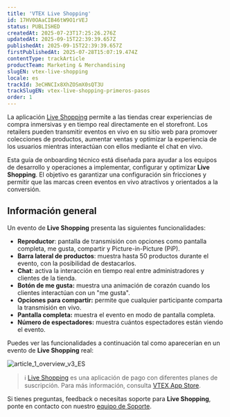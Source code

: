 ```yaml
---
title: 'VTEX Live Shopping'
id: 17HV0OAaCIB46tW9O1rVEJ
status: PUBLISHED
createdAt: 2025-07-23T17:25:26.276Z
updatedAt: 2025-09-15T22:39:39.657Z
publishedAt: 2025-09-15T22:39:39.657Z
firstPublishedAt: 2025-07-28T15:07:19.474Z
contentType: trackArticle
productTeam: Marketing & Merchandising
slugEN: vtex-live-shopping
locale: es
trackId: 3eCHNCIx8XhZOSmX0sQT3U
trackSlugEN: vtex-live-shopping-primeros-pasos
order: 1
---
```


La aplicación [Live Shopping](/es/tutorial/live-shopping--1cYWPIbjNMyr072sksHSVL) permite a las tiendas crear experiencias de compra inmersivas y en tiempo real directamente en el storefront. Los retailers pueden transmitir eventos en vivo en su sitio web para promover colecciones de productos, aumentar ventas y optimizar la experiencia de los usuarios mientras interactúan con ellos mediante el chat en vivo.

Esta guía de onboarding técnico está diseñada para ayudar a los equipos de desarrollo y operaciones a implementar, configurar y optimizar **Live Shopping**. El objetivo es garantizar una configuración sin fricciones y permitir que las marcas creen eventos en vivo atractivos y orientados a la conversión.

## Información general

Un evento de **Live Shopping** presenta las siguientes funcionalidades:

* **Reproductor**: pantalla de transmisión con opciones como pantalla completa, me gusta, compartir y Picture-in-Picture (PiP).
* **Barra lateral de productos**: muestra hasta 50 productos durante el evento, con la posibilidad de destacarlos.
* **Chat**: activa la interacción en tiempo real entre administradores y clientes de la tienda. 
* **Botón de me gusta:** muestra una animación de corazón cuando los clientes interactúan con un "me gusta".
* **Opciones para compartir:** permite que cualquier participante comparta la transmisión en vivo.
* **Pantalla completa:** muestra el evento en modo de pantalla completa.
* **Número de espectadores:** muestra cuántos espectadores están viendo el evento.

Puedes ver las funcionalidades a continuación tal como aparecerían en un evento de **Live Shopping** real:

![article_1_overview_v3_ES](https://cdn.statically.io/gh/vtexdocs/help-center-content/refs/heads/main/docs/es/tracks/omnichannel/vtex-live-shopping-primeros-pasos/vtex-live-shopping_1.png)

> ℹ️ [Live Shopping](/es/tutorial/live-shopping--1cYWPIbjNMyr072sksHSVL) es una aplicación de pago con diferentes planes de suscripción. Para más información, consulta [VTEX App Store](https://apps.vtex.com/liveshopping/p).

Si tienes preguntas, feedback o necesitas soporte para **Live Shopping**, ponte en contacto con nuestro [equipo de Soporte](https://docs.google.com/forms/d/e/1FAIpQLSf2PDBBWX2hXzw7Pa7VAn9l49CDUpI4Ug1U6yshDdas2d_Nkg/viewform).

